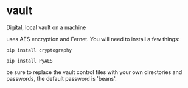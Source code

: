 # vault
Digital, local vault on a machine

uses AES encryption and Fernet. 
You will need to install a few things:
```
pip install cryptography
```
```
pip install PyAES
```
be sure to replace the vault control files with your own directories and passwords, the default password is 'beans'.
